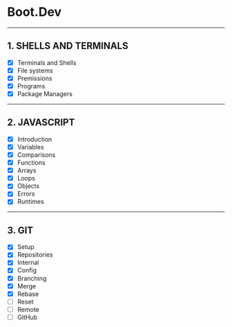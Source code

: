 # Boot.Dev

---

## 1. SHELLS AND TERMINALS

- [x] Terminals and Shells
- [x] File systems
- [x] Premissions
- [x] Programs
- [x] Package Managers

---

## 2. JAVASCRIPT

- [x] Introduction
- [x] Variables
- [x] Comparisons
- [x] Functions
- [x] Arrays
- [x] Loops
- [x] Objects
- [x] Errors
- [x] Runtimes

---

## 3. GIT

- [x] Setup
- [x] Repositories
- [x] Internal
- [x] Config
- [x] Branching
- [x] Merge
- [x] Rebase
- [ ] Reset
- [ ] Remote
- [ ] GitHub

